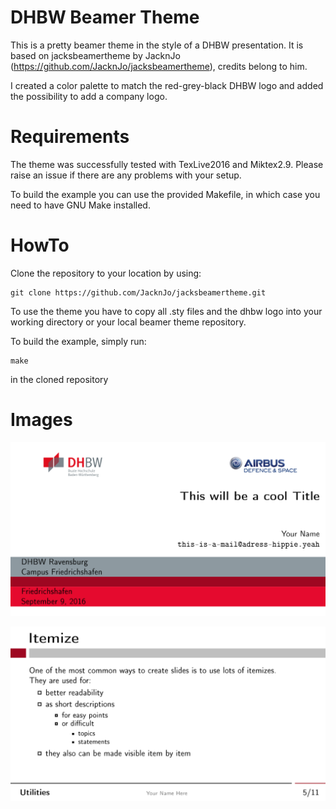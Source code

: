 # DHBW Beamer Theme

This is a pretty beamer theme in the style of a DHBW presentation.
It is based on jacksbeamertheme by JacknJo (https://github.com/JacknJo/jacksbeamertheme), credits belong to him.

I created a color palette to match the red-grey-black DHBW logo and added the possibility to add a company logo.


# Requirements
The theme was successfully tested with TexLive2016 and Miktex2.9.
Please raise an issue if there are any problems with your setup.

To build the example you can use the provided Makefile, in which case you need to have GNU Make installed.


# HowTo
Clone the repository to your location by using:

    git clone https://github.com/JacknJo/jacksbeamertheme.git

To use the theme you have to copy all .sty files and the dhbw logo into your working directory or your local beamer theme repository.

To build the example, simply run:

	make 

in the cloned repository

# Images
![alt text](images/titlepage.PNG?raw=true "Titlepage")


![alt text](images/frame.PNG?raw=true "Example Frame")


